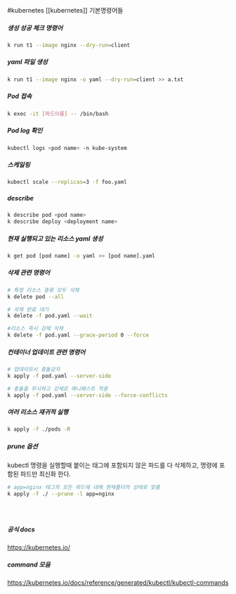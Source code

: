 #kubernetes 
[[kubernetes]] 기본명령어들

##### 생성 성공 체크 명령어
```bash
k run t1 --image nginx --dry-run=client
```
##### yaml 파일 생성
```bash
k run t1 --image nginx -o yaml --dry-run=client >> a.txt
```
##### Pod 접속
```bash
k exec -it [파드이름] -- /bin/bash
```
##### Pod log 확인
```bash
kubectl logs <pod name> -n kube-system
```
##### 스케일링
```bash
kubectl scale --replicas=3 -f foo.yaml
```
##### describe
```bash
k describe pod <pod name>
k describe deploy <deployment name>
```
##### 현재 실행되고 있는 리소스 yaml 생성
```bash
k get pod [pod name] -o yaml >> [pod name].yaml
```
##### 삭제 관련 명령어
```bash
# 특정 리소스 종류 모두 삭제
k delete pod --all

# 삭제 완료 대기
k delete -f pod.yaml --wait

#리소스 즉시 강제 삭제
k delete -f pod.yaml --grace-period 0 --force 
```
##### 컨테이너 업데이트 관련 명령어
```bash
# 업데이트시 충돌감지
k apply -f pod.yaml --server-side

# 충돌을 무시하고 강제로 매니페스트 적용
k apply -f pod.yaml --server-side --force-conflicts
```

##### 여러 리소스 재귀적 실행
```bash
k apply -f ./pods -R
```


##### prune 옵션
kubectl 명령을 실행할때 붙이는 태그에 포함되지 않은 파드를 다 삭제하고, 명령에 포함된 파드만 최신화 한다. 
```bash
# app=nginx 태그의 모든 파드에 대해 현재폴더의 상태로 맞춤
k apply -f ./ --prune -l app=nginx
```

```bash

```

```bash

```

```bash

```






##### 공식 docs
https://kubernetes.io/
##### command 모음
https://kubernetes.io/docs/reference/generated/kubectl/kubectl-commands
